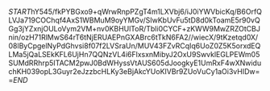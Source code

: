 $START$hY545/fkPYBGxo9+qWrwRnpPZgT4m1LXVbj6/iJ0iYWVbicKq/B6OrfQLVJa719COChqf4AxS1WBMuM9oyYMGv/SIwKbUvFu5tD8d0kToamE5r90vQGg3jYZxnjOULoVym2VM+nv0KBHUlToR/Tbli0CYCF+zKWW9MwZRZOtCBJnin/ozH71RlMwS64rT6tNjERUAEPnGXABrc6tTkN6FA2//wiecX/9tKzetqd0X/08lByCpgelNyPdGhvsi8f07f2LVSraUn/MUV43FZvRCqIq6UoZ0Z5K5orxdEQLMa5jQaLSEkKFL6UjHn7QQNzVL4i6FlxsxnMibyJ2OxU9SwvklEGLPEWm05SUMdRRhrp5ITACM2pwJ0BdWHyssVtAUS605dJoogkyE1UmRxF4wXNwiduchKH039opL3Guyr2eJzzbcHLKy3eBjAkcYUoKIVBr9ZUoVuCy1aOi3vHIDw==$END$